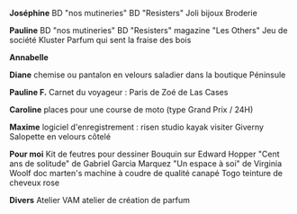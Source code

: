 **Joséphine**
BD "nos mutineries"
BD "Resisters"
Joli bijoux
Broderie

**Pauline**
BD "nos mutineries"
BD "Resisters"
magazine "Les Others"
Jeu de société Kluster
Parfum qui sent la fraise des bois

**Annabelle**

**Diane**
chemise ou pantalon en velours
saladier dans la boutique Péninsule

**Pauline F.**
Carnet du voyageur : Paris de Zoé de Las Cases

**Caroline**
places pour une course de moto (type Grand Prix / 24H)

**Maxime**
logiciel d'enregistrement : risen studio
kayak
visiter Giverny
Salopette en velours côtelé

**Pour moi**
Kit de feutres pour dessiner
Bouquin sur Edward Hopper
"Cent ans de solitude" de Gabriel Garcia Marquez
"Un espace à soi" de Virginia Woolf
doc marten's
machine à coudre de qualité
canapé Togo
teinture de cheveux rose 

**Divers**
Atelier VAM
atelier de création de parfum